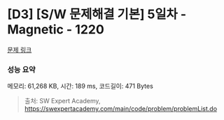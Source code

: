 # [D3] [S/W 문제해결 기본] 5일차 - Magnetic - 1220 

[문제 링크](https://swexpertacademy.com/main/code/problem/problemDetail.do?contestProbId=AV14hwZqABsCFAYD) 

### 성능 요약

메모리: 61,268 KB, 시간: 189 ms, 코드길이: 471 Bytes



> 출처: SW Expert Academy, https://swexpertacademy.com/main/code/problem/problemList.do